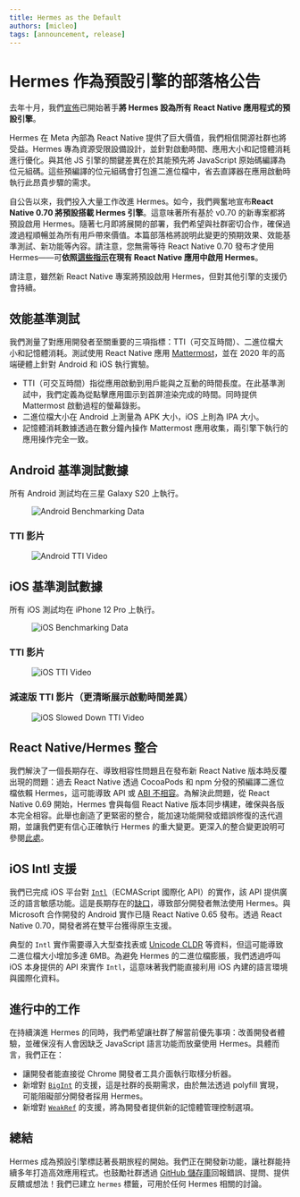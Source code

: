 ```yaml
---
title: Hermes as the Default
authors: [micleo]
tags: [announcement, release]
---
```


# Hermes 作為預設引擎的部落格公告

去年十月，我們[宣佈](/blog/2021/10/26/toward-hermes-being-the-default)已開始著手**將 Hermes 設為所有 React Native 應用程式的預設引擎**。

Hermes 在 Meta 內部為 React Native 提供了巨大價值，我們相信開源社群也將受益。Hermes 專為資源受限設備設計，並針對啟動時間、應用大小和記憶體消耗進行優化。與其他 JS 引擎的關鍵差異在於其能預先將 JavaScript 原始碼編譯為位元組碼。這些預編譯的位元組碼會打包進二進位檔中，省去直譯器在應用啟動時執行此昂貴步驟的需求。

自公告以來，我們投入大量工作改進 Hermes。如今，我們興奮地宣布**React Native 0.70 將預設搭載 Hermes 引擎**。這意味著所有基於 v0.70 的新專案都將預設啟用 Hermes。隨著七月即將展開的部署，我們希望與社群密切合作，確保過渡過程順暢並為所有用戶帶來價值。本篇部落格將說明此變更的預期效果、效能基準測試、新功能等內容。請注意，您無需等待 React Native 0.70 發布才使用 Hermes——可**依照[這些指示](/docs/hermes#enabling-hermes)在現有 React Native 應用中啟用 Hermes**。

請注意，雖然新 React Native 專案將預設啟用 Hermes，但對其他引擎的支援仍會持續。

<!--truncate-->

## 效能基準測試

我們測量了對應用開發者至關重要的三項指標：TTI（可交互時間）、二進位檔大小和記憶體消耗。測試使用 React Native 應用 [Mattermost](https://github.com/mattermost/mattermost-mobile)，並在 2020 年的高端硬體上針對 Android 和 iOS 執行實驗。

- TTI（可交互時間）指從應用啟動到用戶能與之互動的時間長度。在此基準測試中，我們定義為從點擊應用圖示到首屏渲染完成的時間。同時提供 Mattermost 啟動過程的螢幕錄影。
- 二進位檔大小在 Android 上測量為 APK 大小，iOS 上則為 IPA 大小。
- 記憶體消耗數據透過在數分鐘內操作 Mattermost 應用收集，兩引擎下執行的應用操作完全一致。

## Android 基準測試數據

所有 Android 測試均在三星 Galaxy S20 上執行。

<figure>
  <img src="/blog/assets/hermes-default-android-data.png" alt="Android Benchmarking Data" />
</figure>

### TTI 影片

<figure>
  <img src="/blog/assets/hermes-default-android-video.gif" alt="Android TTI Video" />
</figure>

## iOS 基準測試數據

所有 iOS 測試均在 iPhone 12 Pro 上執行。

<figure>
  <img src="/blog/assets/hermes-default-ios-data.png" alt="iOS Benchmarking Data" />
</figure>

### TTI 影片

<figure>
  <img src="/blog/assets/hermes-default-ios-video.gif" alt="iOS TTI Video" />
</figure>

### 減速版 TTI 影片（更清晰展示啟動時間差異）

<figure>
  <img src="/blog/assets/hermes-default-ios-slow-video.gif" alt="iOS Slowed Down TTI Video" />
</figure>

## React Native/Hermes 整合

我們解決了一個長期存在、導致相容性問題且在發布新 React Native 版本時反覆出現的問題：過去 React Native 透過 CocoaPods 和 npm 分發的預編譯二進位檔依賴 Hermes，這可能導致 API 或 [ABI 不相容](https://github.com/react-native-community/discussions-and-proposals/issues/257)。為解決此問題，從 React Native 0.69 開始，Hermes 會與每個 React Native 版本同步構建，確保與各版本完全相容。此舉也創造了更緊密的整合，能加速功能開發或錯誤修復的迭代週期，並讓我們更有信心正確執行 Hermes 的重大變更。更深入的整合變更說明可參閱[此處](https://github.com/facebook/react-native-website/pull/3159/files)。

## iOS Intl 支援

我們已完成 iOS 平台對 [`Intl`](https://developer.mozilla.org/en-US/docs/Web/JavaScript/Reference/Global_Objects/Intl)（ECMAScript 國際化 API）的實作，該 API 提供廣泛的語言敏感功能。這是長期存在的[缺口](https://github.com/facebook/hermes/issues/23)，導致部分開發者無法使用 Hermes。與 Microsoft 合作開發的 Android 實作已隨 React Native 0.65 發布。透過 React Native 0.70，開發者將在雙平台獲得原生支援。

典型的 `Intl` 實作需要導入大型查找表或 [Unicode CLDR](https://cldr.unicode.org/index) 等資料，但這可能導致二進位檔大小增加多達 6MB。為避免 Hermes 的二進位檔膨脹，我們透過呼叫 iOS 本身提供的 API 來實作 `Intl`，這意味著我們能直接利用 iOS 內建的語言環境與國際化資料。

## 進行中的工作

在持續演進 Hermes 的同時，我們希望讓社群了解當前優先事項：改善開發者體驗，並確保沒有人會因缺乏 JavaScript 語言功能而放棄使用 Hermes。具體而言，我們正在：

- 讓開發者能直接從 Chrome 開發者工具介面執行取樣分析器。
- 新增對 [`BigInt`](https://developer.mozilla.org/en-US/docs/Web/JavaScript/Reference/Global_Objects/BigInt) 的支援，這是社群的長期需求，由於無法透過 polyfill 實現，可能阻礙部分開發者採用 Hermes。
- 新增對 [`WeakRef`](https://github.com/facebook/hermes/issues/658) 的支援，將為開發者提供新的記憶體管理控制選項。

## 總結

Hermes 成為預設引擎標誌著長期旅程的開始。我們正在開發新功能，讓社群能持續多年打造高效應用程式。也鼓勵社群透過 [GitHub 儲存庫](https://github.com/facebook/react-native)回報錯誤、提問、提供反饋或想法！我們已建立 `hermes` 標籤，可用於任何 Hermes 相關的討論。